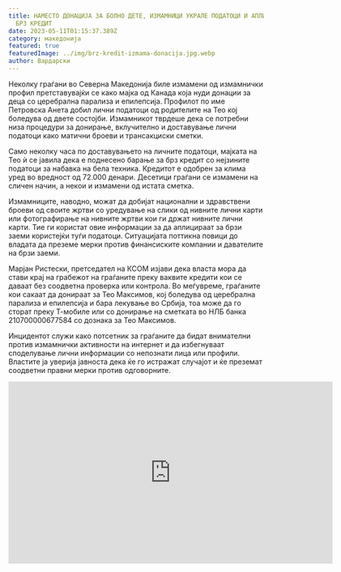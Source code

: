 ```yaml
---
title: НАМЕСТО ДОНАЦИЈА ЗА БОЛНО ДЕТЕ, ИЗМАМНИЦИ УКРАЛЕ ПОДАТОЦИ И АПЛИЦИРАЛЕ ЗА
  БРЗ КРЕДИТ
date: 2023-05-11T01:15:37.389Z
category: македонија
featured: true
featuredImage: ../img/brz-kredit-izmama-donacija.jpg.webp
author: Вардарски
---
```

Неколку граѓани во Северна Македонија биле измамени од измамнички профил претставувајќи се како мајка од Канада која нуди донации за деца со церебрална парализа и епилепсија. Профилот по име Петровска Анета добил лични податоци од родителите на Тео кој боледува од двете состојби. Измамникот тврдеше дека се потребни низа процедури за донирање, вклучително и доставување лични податоци како матични броеви и трансакциски сметки.

Само неколку часа по доставувањето на личните податоци, мајката на Тео ѝ се јавила дека е поднесено барање за брз кредит со нејзините податоци за набавка на бела техника. Кредитот е одобрен за клима уред во вредност од 72.000 денари. Десетици граѓани се измамени на сличен начин, а некои и измамени од истата сметка.

Измамниците, наводно, можат да добијат национални и здравствени броеви од своите жртви со уредување на слики од нивните лични карти или фотографирање на нивните жртви кои ги држат нивните лични карти. Тие ги користат овие информации за да аплицираат за брзи заеми користејќи туѓи податоци. Ситуацијата поттикна повици до владата да преземе мерки против финансиските компании и давателите на брзи заеми.

Марјан Ристески, претседател на КСОМ изјави дека власта мора да стави крај на грабежот на граѓаните преку ваквите кредити кои се даваат без соодветна проверка или контрола. Во меѓувреме, граѓаните кои сакаат да донираат за Тео Максимов, кој боледува од церебрална парализа и епилепсија и бара лекување во Србија, тоа може да го сторат преку Т-мобиле или со донирање на сметката во НЛБ банка 210700000677584 со дознака за Тео Максимов.

Инцидентот служи како потсетник за граѓаните да бидат внимателни против измамнички активности на интернет и да избегнуваат споделување лични информации со непознати лица или профили. Властите ја уверија јавноста дека ќе го истражат случајот и ќе преземат соодветни правни мерки против одговорните.

<iframe width="640" height="360" src="https://www.youtube.com/embed/XqrcXKEWRRA" title="НАМЕСТО ДОНАЦИЈА ЗА БОЛНО ДЕТЕ, ИЗМАМНИЦИ УКРАЛЕ ПОДАТОЦИ И АПЛИЦИРАЛЕ ЗА БРЗ КРЕДИТ" frameborder="0" allow="accelerometer; autoplay; clipboard-write; encrypted-media; gyroscope; picture-in-picture; web-share" allowfullscreen></iframe>